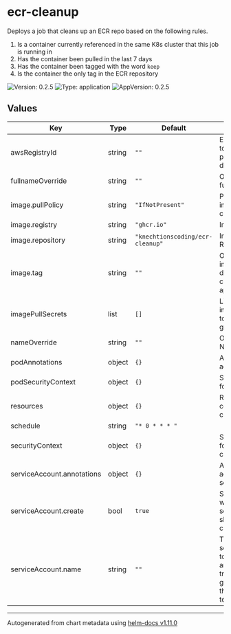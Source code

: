 # ecr-cleanup

Deploys a job that cleans up an ECR repo based on the following rules.
1. Is a container currently referenced in the same K8s cluster that this job is running in
2. Has the container been pulled in the last 7 days
3. Has the container been tagged with the word `keep`
4. Is the container the only tag in the ECR repository

![Version: 0.2.5](https://img.shields.io/badge/Version-0.2.5-informational?style=flat-square) ![Type: application](https://img.shields.io/badge/Type-application-informational?style=flat-square) ![AppVersion: 0.2.5](https://img.shields.io/badge/AppVersion-0.2.5-informational?style=flat-square)

## Values

| Key | Type | Default | Description |
|-----|------|---------|-------------|
| awsRegistryId | string | `""` | ECR Registry ID to override picking the default |
| fullnameOverride | string | `""` | Override fullname |
| image.pullPolicy | string | `"IfNotPresent"` | Pull Policy for images in cronjob |
| image.registry | string | `"ghcr.io"` | Image Registry |
| image.repository | string | `"knechtionscoding/ecr-cleanup"` | Image Repository |
| image.tag | string | `""` | Overrides the image tag whose default is the chart appVersion. |
| imagePullSecrets | list | `[]` | List of imagePullSecrets to use when getting images |
| nameOverride | string | `""` | Overriding the Name |
| podAnnotations | object | `{}` | Annotations to add to the pod |
| podSecurityContext | object | `{}` | Security Context for Pod |
| resources | object | `{}` | Resources for container in cronjob |
| schedule | string | `"* 0 * * * "` |  |
| securityContext | object | `{}` | Security Context for container in cronjob |
| serviceAccount.annotations | object | `{}` | Annotations to add to the service account |
| serviceAccount.create | bool | `true` | Specifies whether a service account should be created |
| serviceAccount.name | string | `""` | The name of the service account to use. If not set and create is true, a name is generated using the fullname template |

----------------------------------------------
Autogenerated from chart metadata using [helm-docs v1.11.0](https://github.com/norwoodj/helm-docs/releases/v1.11.0)
